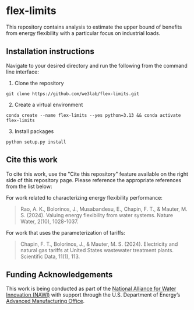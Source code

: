 # flex-limits
This repository contains analysis to estimate the upper bound of benefits from energy flexibility with a particular focus on industrial loads. 


## Installation instructions
Navigate to your desired directory and run the following from the command line interface:
1. Clone the repository
```
git clone https://github.com/we3lab/flex-limits.git
```

2. Create a virtual environment
```
conda create --name flex-limits --yes python=3.13 && conda activate flex-limits
```

3. Install packages
```
python setup.py install
```

## Cite this work

To cite this work, use the "Cite this repository" feature available on the right side of this repository page. Please reference the appropriate references from the list below:

For work related to characterizing energy flexibility performance:
> Rao, A. K., Bolorinos, J., Musabandesu, E., Chapin, F. T., & Mauter, M. S. (2024). Valuing energy flexibility from water systems. Nature Water, 2(10), 1028-1037.

For work that uses the parameterization of tariffs:
> Chapin, F. T., Bolorinos, J., & Mauter, M. S. (2024). Electricity and natural gas tariffs at United States wastewater treatment plants. Scientific Data, 11(1), 113.

## Funding Acknowledgements
This work is being conducted as part of the [National Alliance for Water Innovation
(NAWI)](https://www.nawihub.org/) with support through the U.S. Department of Energy’s [Advanced
Manufacturing Office](https://www.energy.gov/eere/amo/advanced-manufacturing-office).